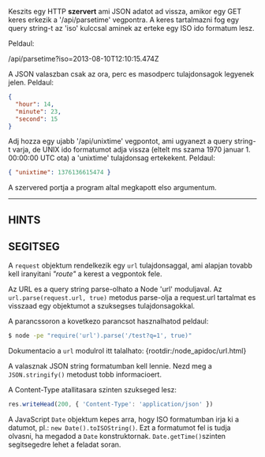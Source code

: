 Keszits egy HTTP **szervert** ami JSON adatot ad vissza, amikor egy GET keres erkezik a '/api/parsetime' vegpontra. A keres tartalmazni fog egy query string-t az 'iso' kulccsal aminek az erteke egy ISO ido formatum lesz.

Peldaul:

  /api/parsetime?iso=2013-08-10T12:10:15.474Z

A JSON valaszban csak az ora, perc es masodperc tulajdonsagok legyenek jelen. Peldaul:

```json
{
  "hour": 14,
  "minute": 23,
  "second": 15
}
```

Adj hozza egy ujabb '/api/unixtime' vegpontot, ami ugyanezt a query string-t varja, de UNIX ido formatumot adja vissza (eltelt ms szama 1970 januar 1. 00:00:00 UTC ota) a 'unixtime' tulajdonsag ertekekent. Peldaul:

```json
{ "unixtime": 1376136615474 }
```

A szervered portja a program altal megkapott elso argumentum.

----------------------------------------------------------------------
## HINTS
## SEGITSEG

A `request` objektum rendelkezik egy `url` tulajdonsaggal, ami alapjan tovabb kell iranyitani *"route"* a kerest a vegpontok fele.

Az URL es a query string parse-olhato a Node 'url' moduljaval. Az `url.parse(request.url, true)` metodus parse-olja a request.url tartalmat es visszaad egy objektumot a szuksegses tulajdonsagokkal.

A parancssoron a kovetkezo parancsot hasznalhatod peldaul:

```sh
$ node -pe "require('url').parse('/test?q=1', true)"
```

Dokumentacio a `url` modulrol itt talalhato:
  {rootdir:/node_apidoc/url.html}

A valasznak JSON string formatumban kell lennie. Nezd meg a `JSON.stringify()` metodust tobb informacioert.

A Content-Type atallitasara szinten szukseged lesz:

```js
res.writeHead(200, { 'Content-Type': 'application/json' })
```

A JavaScript `Date` objektum kepes arra, hogy ISO formatumban irja ki a datumot, pl.: `new Date().toISOString()`. Ezt a formatumot fel is tudja olvasni, ha megadod a `Date` konstruktornak. `Date.getTime()`szinten segitsegedre lehet a feladat soran.
